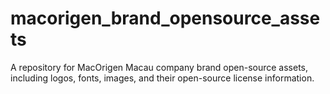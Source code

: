 # macorigen_brand_opensource_assets
A repository for MacOrigen Macau company brand open-source assets, including logos, fonts, images, and their open-source license information.
